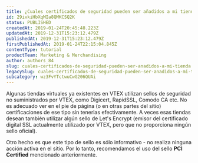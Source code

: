 ```yaml
---
title: ¿Cuales certificados de seguridad pueden ser añadidos a mi tienda?
id: 29ivkiHbXqMIa8QMKCSQ2K
status: PUBLISHED
createdAt: 2019-01-24T20:45:48.223Z
updatedAt: 2019-12-31T15:23:12.479Z
publishedAt: 2019-12-31T15:23:12.479Z
firstPublishedAt: 2019-01-24T22:15:04.845Z
contentType: tutorial
productTeam: Marketing & Merchandising
author: authors_84
slug: cuales-certificados-de-seguridad-pueden-ser-anadidos-a-mi-tienda
legacySlug: cuales-certificados-de-seguridad-pueden-ser-anadidos-a-mi-tienda
subcategory: wz3FvYTctwuCwG206QUAi
---
```


Algunas tiendas virtuales ya existentes en VTEX utilizan sellos de seguridad no suministrados por VTEX, como Digicert, RapidSSL, Comodo CA etc. No es adecuado ver en el pie de página (o en otras partes del sitio) certificaciones de ese tipo sin tenerlas efectivamente. A veces esas tiendas desean también utilizar algún sello de Let's Encrypt (emisor del certificado digital SSL actualmente utilizado por VTEX, pero que no proporciona ningún sello oficial).

Otro hecho es que este tipo de sello es sólo informativo - no realiza ninguna acción activa en el sitio. Por lo tanto, recomendamos el uso del sello **PCI Certified** mencionado anteriormente.
